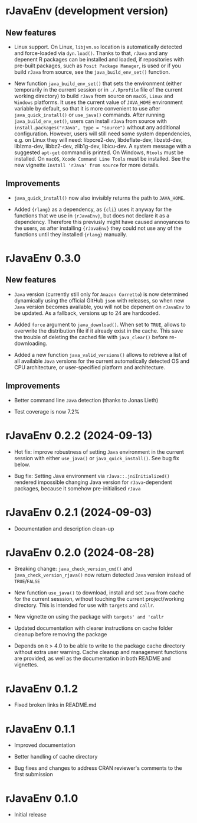 # rJavaEnv (development version)

## New features

- Linux support. On Linux, `libjvm.so` location is automatically detected and force-loaded via `dyn.load()`. Thanks to that, `rJava` and any depenent R packages can be installed and loaded, if repositories with pre-built packages, such as `Posit Package Manager`, is used or if you build `rJava` from source, see the `java_build_env_set()` function.

- New function `java_build_env_set()` that sets the environment (either temporarily in the current session or in `./.Rprofile` file of the current working directory) to build `rJava` from source on `macOS`, `Linux` and `Windows` platforms. It uses the current value of `JAVA_HOME` environment variable by default, so that it is more convenient to use after `java_quick_install()` or `use_java()` commands. After running `java_build_env_set()`, users can install `rJava` from source with `install.packages("rJava", type = "source")` without any additional configuration. However, users will still need some system dependencies, e.g. on Linux they will need: libpcre2-dev, libdeflate-dev, libzstd-dev, liblzma-dev, libbz2-dev, zlib1g-dev, libicu-dev. A system message with a suggested `apt-get` command is printed. On Windows, `Rtools` must be installed. On `macOS`, `Xcode Command Line Tools` must be installed. See the new vignette `Install 'rJava' from source` for more details.

## Improvements

- `java_quick_install()` now also invisibly returns the path to `JAVA_HOME`.

- Added `{rlang}` as a dependency, as `{cli}` uses it anyway for the functions that we use in `{rJavaEnv}`, but does not declare it as a dependency. Therefore this previusly might have caused annoyances to the users, as after installing `{rJavaEnv}` they could not use any of the functions until they installed `{rlang}` manually.

# rJavaEnv 0.3.0

## New features

- `Java` version (currently still only for `Amazon Corretto`) is now determined dynamically using the official GitHub `json` with releases, so when new `Java` version becomes available, you will not be depenent on `rJavaEnv` to be updated. As a fallback, versions up to 24 are hardcoded.

- Added `force` argument to `java_download()`. When set to `TRUE`, allows to overwrite the distribution file if it already exist in the cache. This save the trouble of deleting the cached file with `java_clear()` before re-downloading.

- Added a new function `java_valid_versions()` allows to retrieve a list of all available `Java` versions for the current automatically detected OS and CPU architecture, or user-specified platform and architecture.

## Improvements

- Better command line `Java` detection (thanks to Jonas Lieth)

- Test coverage is now 7.2%

# rJavaEnv 0.2.2 (2024-09-13)

* Hot fix: improve robustness of setting `Java` environment in the current session with either `use_java()` or `java_quick_install()`. See bug fix below.

* Bug fix: Setting Java environment via `rJava::.jniInitialized()` rendered impossible changing Java version for `rJava`-dependent packages, because it somehow pre-initialised `rJava`

# rJavaEnv 0.2.1 (2024-09-03)

* Documentation and description clean-up

# rJavaEnv 0.2.0 (2024-08-28)

* Breaking change: `java_check_version_cmd()` and `java_check_version_rjava()` now return detected `Java` version instead of `TRUE`/`FALSE`

* New function `use_java()` to download, install and set `Java` from cache for the current sesssion, without touching the current project/working directory. This is intended for use with `targets` and `callr`.

* New vignette on using the package with `targets' and 'callr`

* Updated documentation with clearer instructions on cache folder cleanup before removing the package

* Depends on `R` > 4.0 to be able to write to the package cache directory without extra user warning. Cache cleanup and management functions are provided, as well as the documentation in both README and vignettes.

# rJavaEnv 0.1.2

* Fixed broken links in README.md

# rJavaEnv 0.1.1

* Improved documentation

* Better handling of cache directory

* Bug fixes and changes to address CRAN reviewer's comments to the first submission

# rJavaEnv 0.1.0

* Initial release
